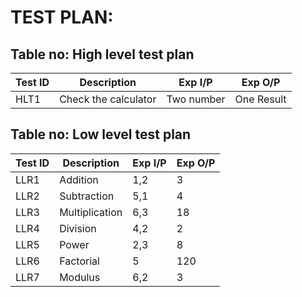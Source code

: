 # TEST PLAN:

## Table no: High level test plan

|Test ID | Description | Exp I/P | Exp O/P |
|--------|-------------|---------|---------|
|HLT1    | Check the calculator | Two number | One Result |


## Table no: Low level test plan

|Test ID | Description | Exp I/P | Exp O/P |
|--------|-------------|---------|---------|
|LLR1   | Addition |    1,2 |  3  |
|LLR2   | Subtraction |    5,1 |  4  |
|LLR3   | Multiplication |    6,3 |  18  |
|LLR4   | Division |    4,2 |  2  |
|LLR5   | Power |    2,3 |  8  |
|LLR6   | Factorial |    5 |  120  |
|LLR7   | Modulus |    6,2 |  3  |



